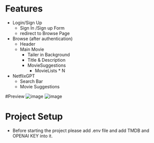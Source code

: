 # Features
- Login/Sign Up
    - Sign In /Sign up Form
    - redirect to Browse Page
- Browse (after authentication)
    - Header
    - Main Movie
        - Tailer in Background
        - Title & Description
        - MovieSuggestions
            - MovieLists * N 
- NetflixGPT
    - Search Bar
    - Movie Suggestions

#Preview
![image](https://github.com/aditya9129/netfix-gpt/assets/108227507/6445bb74-fd20-4257-bf27-0b7a78c0f99a)
![image](https://github.com/aditya9129/netfix-gpt/assets/108227507/841ccf6e-650f-4845-8b61-1a1a1140b463)

# Project Setup
- Before starting the project please add .env file and add TMDB and OPENAI KEY into it.
